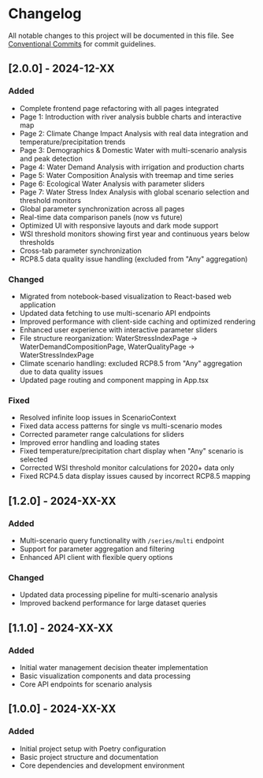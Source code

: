 # Changelog

All notable changes to this project will be documented in this file. See [Conventional Commits](https://conventionalcommits.org) for commit guidelines.

## [2.0.0] - 2024-12-XX

### Added
- Complete frontend page refactoring with all pages integrated
- Page 1: Introduction with river analysis bubble charts and interactive map
- Page 2: Climate Change Impact Analysis with real data integration and temperature/precipitation trends
- Page 3: Demographics & Domestic Water with multi-scenario analysis and peak detection
- Page 4: Water Demand Analysis with irrigation and production charts
- Page 5: Water Composition Analysis with treemap and time series
- Page 6: Ecological Water Analysis with parameter sliders
- Page 7: Water Stress Index Analysis with global scenario selection and threshold monitors
- Global parameter synchronization across all pages
- Real-time data comparison panels (now vs future)
- Optimized UI with responsive layouts and dark mode support
- WSI threshold monitors showing first year and continuous years below thresholds
- Cross-tab parameter synchronization
- RCP8.5 data quality issue handling (excluded from "Any" aggregation)

### Changed
- Migrated from notebook-based visualization to React-based web application
- Updated data fetching to use multi-scenario API endpoints
- Improved performance with client-side caching and optimized rendering
- Enhanced user experience with interactive parameter sliders
- File structure reorganization: WaterStressIndexPage → WaterDemandCompositionPage, WaterQualityPage → WaterStressIndexPage
- Climate scenario handling: excluded RCP8.5 from "Any" aggregation due to data quality issues
- Updated page routing and component mapping in App.tsx

### Fixed
- Resolved infinite loop issues in ScenarioContext
- Fixed data access patterns for single vs multi-scenario modes
- Corrected parameter range calculations for sliders
- Improved error handling and loading states
- Fixed temperature/precipitation chart display when "Any" scenario is selected
- Corrected WSI threshold monitor calculations for 2020+ data only
- Fixed RCP4.5 data display issues caused by incorrect RCP8.5 mapping

## [1.2.0] - 2024-XX-XX

### Added
- Multi-scenario query functionality with `/series/multi` endpoint
- Support for parameter aggregation and filtering
- Enhanced API client with flexible query options

### Changed
- Updated data processing pipeline for multi-scenario analysis
- Improved backend performance for large dataset queries

## [1.1.0] - 2024-XX-XX

### Added
- Initial water management decision theater implementation
- Basic visualization components and data processing
- Core API endpoints for scenario analysis

## [1.0.0] - 2024-XX-XX

### Added
- Initial project setup with Poetry configuration
- Basic project structure and documentation
- Core dependencies and development environment
